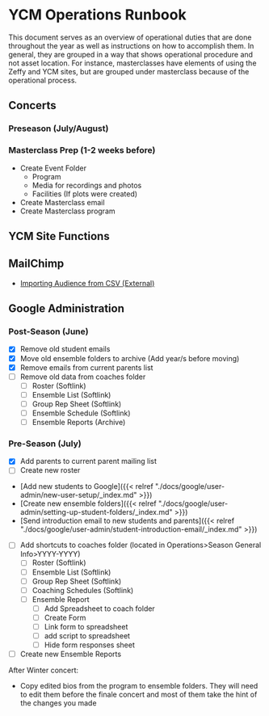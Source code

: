 # YCM Operations Runbook 

This document serves as an overview of operational duties that are done throughout 
the year as well as instructions on how to accomplish them. In general, they are grouped 
in a way that shows operational procedure and not asset location. For instance, 
masterclasses have elements of using the Zeffy and YCM sites, but are grouped under 
masterclass because of the operational process. 

## Concerts 

### Preseason (July/August)



### Masterclass Prep (1-2 weeks before)

- Create Event Folder
  - Program 
  - Media for recordings and photos 
  - Facilities (If plots were created)
- Create Masterclass email
- Create Masterclass program 

## YCM Site Functions 


## MailChimp 

- [Importing Audience from CSV (External)](https://mailchimp.com/help/import-contacts-mailchimp/)

## Google Administration 

### Post-Season (June)

- [x] Remove old student emails 
- [x] Move old ensemble folders to archive (Add year/s before moving)
- [x] Remove emails from current parents list 
- [ ] Remove old data from coaches folder 
  - [ ] Roster (Softlink) 
  - [ ] Ensemble List (Softlink) 
  - [ ] Group Rep Sheet (Softlink) 
  - [ ] Ensemble Schedule (Softlink) 
  - [ ] Ensemble Reports (Archive) 

### Pre-Season (July)

- [x] Add parents to current parent mailing list 
- [ ] Create new roster 
- [Add new students to Google]({{< relref "./docs/google/user-admin/new-user-setup/_index.md" >}})
- [Create new ensemble folders]({{< relref "./docs/google/user-admin/setting-up-student-folders/_index.md" >}})
- [Send introduction email to new students and parents]({{< relref "./docs/google/user-admin/student-introduction-email/_index.md" >}})
- [ ] Add shortcuts to coaches folder (located in Operations>Season General Info>YYYY-YYYY)
  - [ ] Roster (Softlink) 
  - [ ] Ensemble List (Softlink) 
  - [ ] Group Rep Sheet (Softlink) 
  - [ ] Coaching Schedules (Softlink) 
  - [ ] Ensemble Report 
    - [ ] Add Spreadsheet to coach folder 
    - [ ] Create Form 
    - [ ] Link form to spreadsheet 
    - [ ] add script to spreadsheet 
    - [ ] Hide form responses sheet 
- [ ] Create new Ensemble Reports 

After Winter concert: 
  - Copy edited bios from the program to ensemble folders. They will need to 
  edit them before the finale concert and most of them take the hint of the 
  changes you made 
